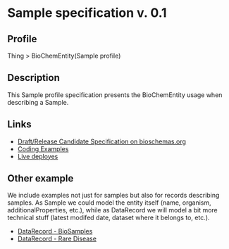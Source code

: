 # Sample specification v. 0.1

## Profile

Thing > BioChemEntity(Sample profile)

## Description

This Sample profile specification presents the BioChemEntity usage when describing a Sample. 

## Links

- [Draft/Release Candidate Specification on bioschemas.org](http://bioschemas.org/specifications/Sample/specification/)
- [Coding Examples](https://github.com/BioSchemas/specifications/tree/master/Sample/examples)
- [Live deployes](http://bioschemas.org/liveDeploys/)

## Other example

We include examples not just for samples but also for records describing samples. As Sample we could model the entity itself (name, organism, additionalProperties, etc.), while as DataRecord we will model a bit more technical stuff (latest modifed date, dataset where it belongs to, etc.).

- [DataRecord - BioSamples](https://github.com/BioSchemas/specifications/blob/master/DataRecord/examples/BioSamples_jsonld.json)
- [DataRecord - Rare Disease](https://github.com/BioSchemas/specifications/blob/master/DataRecord/examples/rd-connect_jsonld.json)
